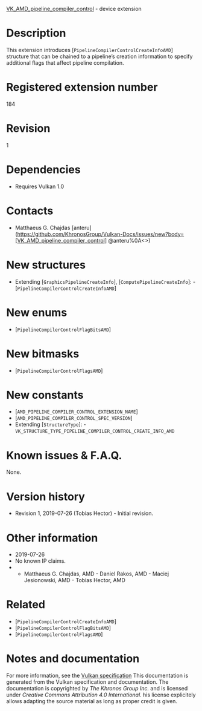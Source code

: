 [VK_AMD_pipeline_compiler_control](https://www.khronos.org/registry/vulkan/specs/1.3-extensions/man/html/VK_AMD_pipeline_compiler_control.html) - device extension

# Description
This extension introduces [`PipelineCompilerControlCreateInfoAMD`]
structure that can be chained to a pipeline’s creation information to
specify additional flags that affect pipeline compilation.

# Registered extension number
184

# Revision
1

# Dependencies
- Requires Vulkan 1.0

# Contacts
- Matthaeus G. Chajdas [anteru](https://github.com/KhronosGroup/Vulkan-Docs/issues/new?body=[VK_AMD_pipeline_compiler_control] @anteru%0A<<Here describe the issue or question you have about the VK_AMD_pipeline_compiler_control extension>>)

# New structures
- Extending [`GraphicsPipelineCreateInfo`], [`ComputePipelineCreateInfo`]:  - [`PipelineCompilerControlCreateInfoAMD`]

# New enums
- [`PipelineCompilerControlFlagBitsAMD`]

# New bitmasks
- [`PipelineCompilerControlFlagsAMD`]

# New constants
- [`AMD_PIPELINE_COMPILER_CONTROL_EXTENSION_NAME`]
- [`AMD_PIPELINE_COMPILER_CONTROL_SPEC_VERSION`]
- Extending [`StructureType`]:  - `VK_STRUCTURE_TYPE_PIPELINE_COMPILER_CONTROL_CREATE_INFO_AMD`

# Known issues & F.A.Q.
None.

# Version history
- Revision 1, 2019-07-26 (Tobias Hector)  - Initial revision.

# Other information
* 2019-07-26
* No known IP claims.
*   - Matthaeus G. Chajdas, AMD  - Daniel Rakos, AMD  - Maciej Jesionowski, AMD  - Tobias Hector, AMD

# Related
- [`PipelineCompilerControlCreateInfoAMD`]
- [`PipelineCompilerControlFlagBitsAMD`]
- [`PipelineCompilerControlFlagsAMD`]

# Notes and documentation
For more information, see the [Vulkan specification](https://www.khronos.org/registry/vulkan/specs/1.3-extensions/html/vkspec.html)
This documentation is generated from the Vulkan specification and documentation.
The documentation is copyrighted by *The Khronos Group Inc.* and is licensed under *Creative Commons Attribution 4.0 International*.
his license explicitely allows adapting the source material as long as proper credit is given.
        